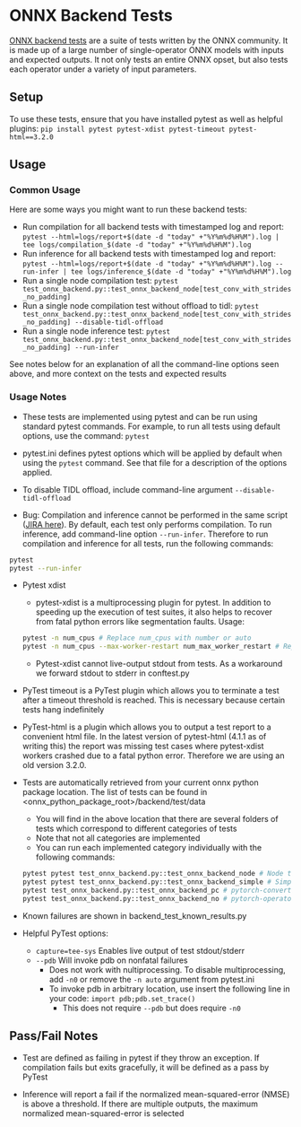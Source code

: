 # ONNX Backend Tests

[ONNX backend tests](https://github.com/onnx/onnx/blob/main/docs/OnnxBackendTest.md) are a suite of tests written by the ONNX community. It is made up of a large number of single-operator ONNX models with inputs and expected outputs. It not only tests an entire ONNX opset, but also tests each operator under a variety of input parameters. 

## Setup

To use these tests, ensure that you have installed pytest as well as helpful plugins: `pip install pytest pytest-xdist pytest-timeout pytest-html==3.2.0`

## Usage

### Common Usage

Here are some ways you might want to run these backend tests: 

- Run compilation for all backend tests with timestamped log and report: `pytest --html=logs/report+$(date -d "today" +"%Y%m%d%H%M").log | tee logs/compilation_$(date -d "today" +"%Y%m%d%H%M").log`
- Run inference for all backend tests with timestamped log and report: `pytest --html=logs/report+$(date -d "today" +"%Y%m%d%H%M").log --run-infer | tee logs/inference_$(date -d "today" +"%Y%m%d%H%M").log`
- Run a single node compilation test: `pytest test_onnx_backend.py::test_onnx_backend_node[test_conv_with_strides_no_padding]`
- Run a single node compilation test without offload to tidl: `pytest test_onnx_backend.py::test_onnx_backend_node[test_conv_with_strides_no_padding] --disable-tidl-offload`
- Run a single node inference test: `pytest test_onnx_backend.py::test_onnx_backend_node[test_conv_with_strides_no_padding] --run-infer`

See notes below for an explanation of all the command-line options seen above, and more context on the tests and expected results

### Usage Notes

- These tests are implemented using pytest and can be run using standard pytest commands. For example, to run all tests using default options, use the command: `pytest`

- pytest.ini defines pytest options which will be applied by default when using the `pytest` command. See that file for a description of the options applied. 

- To disable TIDL offload, include command-line argument `--disable-tidl-offload`

- Bug: Compilation and inference cannot be performed in the same script ([JIRA here](https://jira.itg.ti.com/browse/TIDL-3845)). By default, each test only performs compilation. To run inference, add command-line option `--run-infer`. Therefore to run compilation and inference for all tests, run the following commands:

```bash
pytest
pytest --run-infer
```

- Pytest xdist
    - pytest-xdist is a multiprocessing plugin for pytest. In addition to speeding up the execution of test suites, it also helps to recover from fatal python errors like segmentation faults. Usage:

    ```bash
    pytest -n num_cpus # Replace num_cpus with number or auto
    pytest -n num_cpus --max-worker-restart num_max_worker_restart # Replace num_max_worker_restart with number
    ```
    - Pytest-xdist cannot live-output stdout from tests. As a workaround we forward stdout to stderr in conftest.py

- PyTest timeout is a PyTest plugin which allows you to terminate a test after a timeout threshold is reached. This is necessary because certain tests hang indefinitely

- PyTest-html is a plugin which allows you to output a test report to a convenient html file. In the latest version of pytest-html (4.1.1 as of writing this) the report was missing test cases where pytest-xdist workers crashed due to a fatal python error. Therefore we are using an old version 3.2.0. 

- Tests are automatically retrieved from your current onnx python package location. The list of tests can be found in <onnx_python_package_root>/backend/test/data
    - You will find in the above location that there are several folders of tests which correspond to different categories of tests
    - Note that not all categories are implemented 
    - You can run each implemented category individually with the following commands:
    ```bash
    pytest pytest test_onnx_backend.py::test_onnx_backend_node # Node tests
    pytest pytest test_onnx_backend.py::test_onnx_backend_simple # Simple tests
    pytest test_onnx_backend.py::test_onnx_backend_pc # pytorch-converted
    pytest test_onnx_backend.py::test_onnx_backend_no # pytorch-operator
    ```

- Known failures are shown in backend_test_known_results.py

- Helpful PyTest options: 
    - `capture=tee-sys` Enables live output of test stdout/stderr
    - `--pdb` Will invoke pdb on nonfatal failures
        - Does not work with nultiprocessing. To disable multiprocessing, add `-n0`  or remove the `-n auto` argument from pytest.ini  
        - To invoke pdb in arbitrary location, use insert the following line in your code: `import pdb;pdb.set_trace()`
            - This does not require `--pdb` but does require `-n0`


## Pass/Fail Notes

- Test are defined as failing in pytest if they throw an exception. If compilation fails but exits gracefully, it will be defined as a pass by PyTest

- Inference will report a fail if the normalized mean-squared-error (NMSE) is above a threshold. If there are multiple outputs, the maximum normalized mean-squared-error is selected




